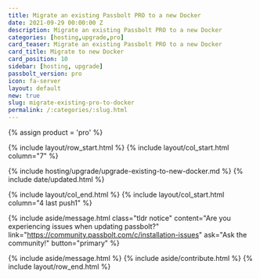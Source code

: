 ```yaml
---
title: Migrate an existing Passbolt PRO to a new Docker
date: 2021-09-29 00:00:00 Z
description: Migrate an existing Passbolt PRO to a new Docker
categories: [hosting,upgrade,pro]
card_teaser: Migrate an existing Passbolt PRO to a new Docker 
card_title: Migrate to new Docker
card_position: 10
sidebar: [hosting, upgrade]
passbolt_version: pro
icon: fa-server
layout: default
new: true
slug: migrate-existing-pro-to-docker
permalink: /:categories/:slug.html
---
```


{% assign product = 'pro' %}

{% include layout/row_start.html %}
{% include layout/col_start.html column="7" %}

{% include hosting/upgrade/upgrade-existing-to-new-docker.md %}
{% include date/updated.html %}

{% include layout/col_end.html %}
{% include layout/col_start.html column="4 last push1" %}

{% include aside/message.html
    class="tldr notice"
    content="Are you experiencing issues when updating passbolt?"
    link="https://community.passbolt.com/c/installation-issues"
    ask="Ask the community!"
    button="primary"
%}

{% include aside/message.html %}
{% include aside/contribute.html %}
{% include layout/row_end.html %}
